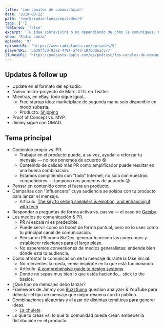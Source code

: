 ```yaml
---
title: 'Los canales de comunicación'
date: '2019-08-22'
path: '/work/radio-lanza/episodes/9'
tags: ['']
featured: 'false'
excerpt: 'Tu idea sobrevivirá o no dependiendo de cómo la comuniques. Por si fuera poco, cada canal presenta una larga lista de pros y cons. Para muchos emprendedores la comunicación se convierte en una las tareas más complejas a la hora de lanzar su proyecto. En este capítulo te ayudamos a poner en orden tus ideas y te daremos mucho en qué pensar para cuando llegue el momento de contarle al mundo que existes.'
show: 'Radio Lanza'
episode: '9'
episodeURL: 'https://www.radiolanza.com/episodes/9'
playerURL: '3a38ff30-93e2-478f-af4d-107b3de1c577'
iTunesURL: 'https://podcasts.apple.com/es/podcast/los-canales-de-comunicación/id1468000755?i=1000447489251'
---
```


## Updates & follow up

- Update en el formato del episodio.
- Nuevo micro-proyecto de Marc: \#TIL en Twitter.
- Mientras, en eBay, todo sigue igual...
  - Free startup idea: marketplace de segunda mano solo disponible en modo subasta.
  - Producto: [Shipping](https://www.fastcompany.com/90382264/no-more-cardboard-boxes-3m-invents-an-ingenious-new-way-to-ship-products)
- Proof of Concept vs. MVP.
- Jimmy sigue con OMAD.

## Tema principal

- Contenido propio vs. PR.
  - Trabajar en el producto puede, a su vez, ayudar a reforzar tu mensaje — no nos ponemos de acuerdo 😞
  - Contenido de calidad más PR como amplificador puede resultar en una buena combinación.
  - Estamos compitiendo con "todo" Internet, no solo con nuestros competidores — tampoco nos ponemos de acuerdo 😠
- Pensar en contenido como si fuera un producto.
- Campañas con "influencers" cuya audiencia se solapa con tu producto para lanzar el mensaje.
  - Artículo: [The key to selling sneakers is emotion, and enhancing it with tech](https://thenextweb.com/events/2019/08/08/nike-ron-faris-rnext/)
- Responder a preguntas de forma activa vs. pasiva — el caso de [Gatsby](https://www.gatsbyjs.org).
- Los medios de comunicación & PR.
  - PR ni escala ni es predecible.
  - Puede servir como un boost de forma puntual, pero no lo uses como tu principal canal de comunicación.
  - Pensar en PR como BizDev: generar tu mismo las conexiones y establecer relaciones para el largo plazo.
  - No esperemos conversiones de medios generalistas: entiende bien dónde está tu audiencia.
- Cómo afrontar la comunicación de tu mensaje durante la fase inicial.
  - No reinventes la rueda, ~~copia~~ inspírate en lo que está funcionando.
  - Artículo: [A comprehensive guide to design systems](https://www.invisionapp.com/inside-design/guide-to-design-systems/)
  - Donde no sepas muy bien lo que estés haciendo... stick to the basics.
- ¿Qué tipo de mensajes debo lanzar?
- Framework de Jimmy con [BuzzSumo](https://buzzsumo.com) question analyzer & YouTube para detectar el tipo de mensaje que mejor resuena con tu público.
- Combinaciones aleatorias y al azar de distintas temáticas para generar ideas.
  - [La chuleta](https://docs.google.com/spreadsheets/d/12kpxua_2CsDjgZ4151vV4Ck3SvYSeqLk7g421L9l6TQ/edit?usp=sharing)
- Lo que tu creas vs. lo que tu comunidad puede crear: embeber la distribución en el producto.
